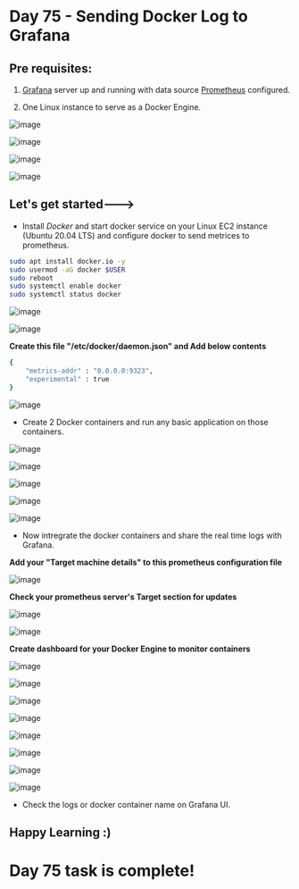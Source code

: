 # Day 75 - Sending Docker Log to Grafana

## Pre requisites:

1. [Grafana](https://90daysofdevopschallenge.hashnode.dev/day73-90daysofdevops-challenge-tws) server up and running with data source  [Prometheus](https://90daysofdevopschallenge.hashnode.dev/day74-90daysofdevops-challenge-tws) configured.

2. One Linux instance to serve as a Docker Engine.

![image](https://github.com/Chaitannyaa/90DaysOfDevOps/assets/117350787/8d31f781-cbca-4362-85f5-96a6a4c0c659)

![image](https://github.com/Chaitannyaa/90DaysOfDevOps/assets/117350787/aaefa210-9904-4ab3-bf3a-9ed40cfceb59)

![image](https://github.com/Chaitannyaa/90DaysOfDevOps/assets/117350787/399c48df-30df-4230-b2f2-bc9b18e293a6)

![image](https://github.com/Chaitannyaa/90DaysOfDevOps/assets/117350787/497df76e-4c5a-4bc1-9a15-d4c3d4534f16)

## Let's get started--->

- Install *Docker* and start docker service on your Linux EC2 instance (Ubuntu 20.04 LTS) and configure docker to send metrices to prometheus.

```sh
sudo apt install docker.io -y
sudo usermod -aG docker $USER
sudo reboot
sudo systemctl enable docker
sudo systemctl status docker
```

![image](https://github.com/Chaitannyaa/90DaysOfDevOps/assets/117350787/bc852fde-914c-41b8-a9c6-0e1574f92cc8)

![image](https://github.com/Chaitannyaa/90DaysOfDevOps/assets/117350787/38156016-56c2-4cdc-962d-6a6890b0b8b5)

**Create this file  "/etc/docker/daemon.json" and Add below contents**

```sh
{
    "metrics-addr" : "0.0.0.0:9323",
    "experimental" : true
}
```
![image](https://github.com/Chaitannyaa/90DaysOfDevOps/assets/117350787/a010d5cc-08b3-4330-af87-c80856b17ab5)

- Create 2 Docker containers and run any basic application on those containers.

![image](https://github.com/Chaitannyaa/90DaysOfDevOps/assets/117350787/1a237307-6907-40cc-80e3-bd1bc7ad32d4)

![image](https://github.com/Chaitannyaa/90DaysOfDevOps/assets/117350787/1f34691b-768d-49b1-bd9e-67db4f98e312)

![image](https://github.com/Chaitannyaa/90DaysOfDevOps/assets/117350787/0a7d5961-2c2b-4f54-b8c3-b1a22cecba70)

![image](https://github.com/Chaitannyaa/90DaysOfDevOps/assets/117350787/8e7e1aee-f034-4945-a749-5bbd4f1513f1)

![image](https://github.com/Chaitannyaa/90DaysOfDevOps/assets/117350787/36e19d11-aeb4-472b-bc9b-7745dedf9343)

- Now intregrate the docker containers and share the real time logs with Grafana.

**Add your "Target machine details" to this prometheus configuration file**

![image](https://github.com/Chaitannyaa/90DaysOfDevOps/assets/117350787/8eefc7be-6527-4d33-9599-9db8b0b2b8ac)

**Check your prometheus server's Target section for updates**

![image](https://github.com/Chaitannyaa/90DaysOfDevOps/assets/117350787/cad36c51-2f62-49bf-8578-287a1eb70f41)

![image](https://github.com/Chaitannyaa/90DaysOfDevOps/assets/117350787/325f14b8-dbb5-4c19-9797-23890efdacbb)

**Create dashboard for your Docker Engine to monitor containers**

![image](https://github.com/Chaitannyaa/90DaysOfDevOps/assets/117350787/e4755c89-1615-4ca3-b4e3-d60839ea11ef)

![image](https://github.com/Chaitannyaa/90DaysOfDevOps/assets/117350787/56495a25-8f11-4bf8-8e22-970553b8533c)

![image](https://github.com/Chaitannyaa/90DaysOfDevOps/assets/117350787/1d048b9d-c292-413a-a072-7a9f4367b370)

![image](https://github.com/Chaitannyaa/90DaysOfDevOps/assets/117350787/4c879b95-a8c1-4bb4-ac5e-ac4b7d310428)

![image](https://github.com/Chaitannyaa/90DaysOfDevOps/assets/117350787/3b9e26bb-7509-48c2-a9ca-8fb366f9af82)

![image](https://github.com/Chaitannyaa/90DaysOfDevOps/assets/117350787/c89de110-7c80-4565-8f94-1cd6ff8a8856)

![image](https://github.com/Chaitannyaa/90DaysOfDevOps/assets/117350787/6896a518-4ecf-4a6a-b144-f4cc1bbb0572)

![image](https://github.com/Chaitannyaa/90DaysOfDevOps/assets/117350787/7c4de615-a259-40a6-ba1a-30308abf663b)

- Check the logs or docker container name on Grafana UI.


## Happy Learning :)

# Day 75 task is complete!
